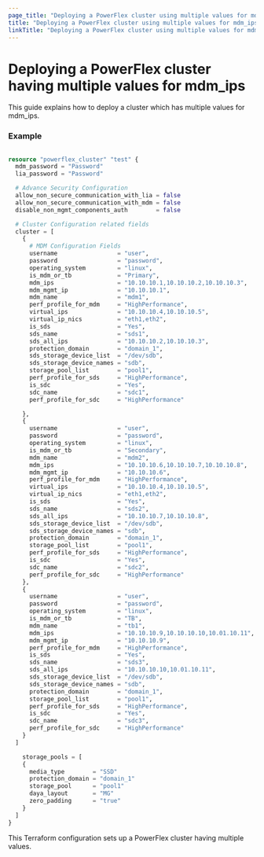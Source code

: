 ```yaml
---
page_title: "Deploying a PowerFlex cluster using multiple values for mdm_ips"
title: "Deploying a PowerFlex cluster using multiple values for mdm_ips"
linkTitle: "Deploying a PowerFlex cluster using multiple values for mdm_ips"
---
```


<!--
Copyright (c) 2024 Dell Inc., or its subsidiaries. All Rights Reserved.

Licensed under the Mozilla Public License Version 2.0 (the "License");
you may not use this file except in compliance with the License.
You may obtain a copy of the License at

    http://mozilla.org/MPL/2.0/


Unless required by applicable law or agreed to in writing, software
distributed under the License is distributed on an "AS IS" BASIS,
WITHOUT WARRANTIES OR CONDITIONS OF ANY KIND, either express or implied.
See the License for the specific language governing permissions and
limitations under the License.
-->

# Deploying a PowerFlex cluster having multiple values for mdm_ips

This guide explains how to deploy a cluster which has multiple values for mdm_ips.

### Example

```terraform

resource "powerflex_cluster" "test" {
  mdm_password = "Password"
  lia_password = "Password"

  # Advance Security Configuration
  allow_non_secure_communication_with_lia = false
  allow_non_secure_communication_with_mdm = false
  disable_non_mgmt_components_auth        = false

  # Cluster Configuration related fields
  cluster = [
    {
      # MDM Configuration Fields
      username                 = "user",
      password                 = "password",
      operating_system         = "linux",
      is_mdm_or_tb             = "Primary",
      mdm_ips                  = "10.10.10.1,10.10.10.2,10.10.10.3",
      mdm_mgmt_ip              = "10.10.10.1",
      mdm_name                 = "mdm1",
      perf_profile_for_mdm     = "HighPerformance",
      virtual_ips              = "10.10.10.4,10.10.10.5",
      virtual_ip_nics          = "eth1,eth2",
      is_sds                   = "Yes",
      sds_name                 = "sds1",
      sds_all_ips              = "10.10.10.2,10.10.10.3",
      protection_domain        = "domain_1",
      sds_storage_device_list  = "/dev/sdb",
      sds_storage_device_names = "sdb",
      storage_pool_list        = "pool1",
      perf_profile_for_sds     = "HighPerformance",
      is_sdc                   = "Yes",
      sdc_name                 = "sdc1",
      perf_profile_for_sdc     = "HighPerformance"

    },
    {
      username                 = "user",
      password                 = "password",
      operating_system         = "linux",
      is_mdm_or_tb             = "Secondary",
      mdm_name                 = "mdm2",
      mdm_ips                  = "10.10.10.6,10.10.10.7,10.10.10.8",
      mdm_mgmt_ip              = "10.10.10.6",
      perf_profile_for_mdm     = "HighPerformance",
      virtual_ips              = "10.10.10.4,10.10.10.5",
      virtual_ip_nics          = "eth1,eth2",
      is_sds                   = "Yes",
      sds_name                 = "sds2",
      sds_all_ips              = "10.10.10.7,10.10.10.8",
      sds_storage_device_list  = "/dev/sdb",
      sds_storage_device_names = "sdb",
      protection_domain        = "domain_1",
      storage_pool_list        = "pool1",
      perf_profile_for_sds     = "HighPerformance",
      is_sdc                   = "Yes",
      sdc_name                 = "sdc2",
      perf_profile_for_sdc     = "HighPerformance"
    },
    {
      username                 = "user",
      password                 = "password",
      operating_system         = "linux",
      is_mdm_or_tb             = "TB",
      mdm_name                 = "tb1",
      mdm_ips                  = "10.10.10.9,10.10.10.10,10.01.10.11",
      mdm_mgmt_ip              = "10.10.10.9",
      perf_profile_for_mdm     = "HighPerformance",
      is_sds                   = "Yes",
      sds_name                 = "sds3",
      sds_all_ips              = "10.10.10.10,10.01.10.11",
      sds_storage_device_list  = "/dev/sdb",
      sds_storage_device_names = "sdb",
      protection_domain        = "domain_1",
      storage_pool_list        = "pool1",
      perf_profile_for_sds     = "HighPerformance",
      is_sdc                   = "Yes",
      sdc_name                 = "sdc3",
      perf_profile_for_sdc     = "HighPerformance"
    }
  ]

    storage_pools = [
    {
      media_type        = "SSD"
      protection_domain = "domain_1"
      storage_pool      = "pool1"
      daya_layout       = "MG"
      zero_padding      = "true"
    }
  ]
}

```
This Terraform configuration sets up a PowerFlex cluster having multiple values.
